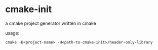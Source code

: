 # cmake-init
a cmake project generator written in cmake

usage:
```
cmake -B<project-name> -H<path-to-cmake-init>/header-only-library
```
